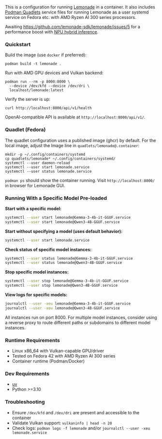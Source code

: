 This is a configuration for running [Lemonade](https://www.amd.com/en/developer/resources/technical-articles/unlocking-a-wave-of-llm-apps-on-ryzen-ai-through-lemonade-server.html) in a container. It also includes [Podman Quadlets](https://www.redhat.com/en/blog/quadlet-podman) service files for running Lemonade as a user systemd service on Fedora etc. with AMD Ryzen AI 300 series processors.

Awaiting https://github.com/lemonade-sdk/lemonade/issues/5 for a performance boost with [NPU hybrid inference](https://lemonade-server.ai/docs/faq/#1-does-hybrid-inference-with-the-npu-only-work-on-windows).

### Quickstart

Build the image (use `docker` if preferred):

```
podman build -t lemonade .
```

Run with AMD GPU devices and Vulkan backend:

```
podman run --rm -p 8000:8000 \
  --device /dev/kfd --device /dev/dri \
  localhost/lemonade:latest
```

Verify the server is up:

```
curl http://localhost:8000/api/v1/health
```

OpenAI-compatible API is available at `http://localhost:8000/api/v1/`.

### Quadlet (Fedora)

The quadlet configuration uses a published image (ghcr) by default.
For the local image, adjust the Image line in `quadlets/lemonade@.container`:

```
mkdir -p ~/.config/containers/systemd
cp quadlets/lemonade* ~/.config/containers/systemd/
systemctl --user daemon-reload
systemctl --user start lemonade.service
systemctl --user status lemonade.service
```

`podman ps` should show the container running. Visit `http://localhost:8000/` in browser for Lemonade GUI.

### Running With a Specific Model Pre-loaded

**Start with a specific model:**
```bash
systemctl --user start lemonade@Gemma-3-4b-it-GGUF.service
systemctl --user start lemonade@Qwen3-4B-GGUF.service
```

**Start without specifying a model (uses default behavior):**
```bash
systemctl --user start lemonade.service
```

**Check status of specific model instances:**
```bash
systemctl --user status lemonade@Gemma-3-4b-it-GGUF.service
systemctl --user status lemonade@Qwen3-4B-GGUF.service
```

**Stop specific model instances:**
```bash
systemctl --user stop lemonade@Gemma-3-4b-it-GGUF.service
systemctl --user stop lemonade@Qwen3-4B-GGUF.service
```

**View logs for specific models:**
```bash
journalctl --user -xeu lemonade@Gemma-3-4b-it-GGUF.service
journalctl --user -xeu lemonade@Qwen3-4B-GGUF.service
```

All instances run on port 8000. For multiple model instances, consider using a reverse proxy to route different paths or subdomains to different model instances.

### Runtime Requirements

- Linux x86_64 with Vulkan-capable GPU/driver
- Tested on Fedora 42 with AMD Ryzen AI 300 series
- Container runtime (Podman/Docker)

### Dev Requirements

- [uv](https://docs.astral.sh/uv/)
- Python >=3.10

### Troubleshooting

- Ensure `/dev/kfd` and `/dev/dri` are present and accessible to the container
- Validate Vulkan support: `vulkaninfo | head -n 20`
- Check logs: `podman logs -f lemonade` and/or `journalctl --user -xeu lemonade.service`
